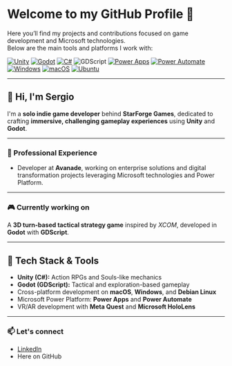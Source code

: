 # Welcome to my GitHub Profile 👋

Here you’ll find my projects and contributions focused on game development and Microsoft technologies.  
Below are the main tools and platforms I work with:

[![Unity](https://img.shields.io/badge/Unity-000000?logo=unity&logoColor=white)](https://unity.com/)
[![Godot](https://img.shields.io/badge/Godot-2F7DF6?logo=godot-engine&logoColor=white)](https://godotengine.org/)
[![C#](https://img.shields.io/badge/C%23-239120?logo=c-sharp&logoColor=white)](https://learn.microsoft.com/en-us/dotnet/csharp/)
![GDScript](https://img.shields.io/badge/GDScript-2F7DF6?style=flat&logo=&logoColor=white)
[![Power Apps](https://img.shields.io/badge/Power%20Apps-6236ff?logo=powerapps&logoColor=white)](https://powerapps.microsoft.com/)
[![Power Automate](https://img.shields.io/badge/Power%20Automate-0066ff?logo=powerautomate&logoColor=white)](https://powerautomate.microsoft.com/)
[![Windows](https://img.shields.io/badge/Windows-0078D6?logo=windows&logoColor=white)](https://www.microsoft.com/windows)
[![macOS](https://img.shields.io/badge/macOS-000000?logo=apple&logoColor=white)]()
[![Ubuntu](https://img.shields.io/badge/Ubuntu-E95420?logo=ubuntu&logoColor=white)](https://ubuntu.com/)

---

## 👋 Hi, I'm Sergio

I'm a **solo indie game developer** behind **StarForge Games**, dedicated to crafting **immersive, challenging gameplay experiences** using **Unity** and **Godot**.

---

### 💼 Professional Experience

- Developer at **Avanade**, working on enterprise solutions and digital transformation projects leveraging Microsoft technologies and Power Platform.

---

### 🎮 Currently working on

A **3D turn-based tactical strategy game** inspired by *XCOM*, developed in **Godot** with **GDScript**.

---

## 🧰 Tech Stack & Tools

- **Unity (C#):** Action RPGs and Souls-like mechanics  
- **Godot (GDScript):** Tactical and exploration-based gameplay  
- Cross-platform development on **macOS**, **Windows**, and **Debian Linux**  
- Microsoft Power Platform: **Power Apps** and **Power Automate**  
- VR/AR development with **Meta Quest** and **Microsoft HoloLens**

---

### 📫 Let's connect

- [LinkedIn](https://www.linkedin.com/in/sergioramirezrubio)  
- Here on GitHub

